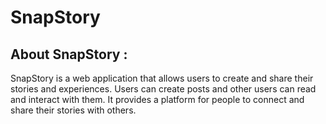 # SnapStory

## About SnapStory : 

SnapStory is a web application that allows users to create and share their stories and experiences. Users can create posts and other users can read and interact with them. It provides a platform for people to connect and share their stories with others.